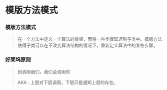 模版方法模式
===

### 模版方法模式
> 在一个方法中定义一个算法的骨架，而将一些步骤延迟到子类中。模版方法使得子类可以在不改变算法结构的情况下，重新定义算法中的某些步骤。
> 
>
### 好莱坞原则
> 别调用我们，我们会调用你
>
>  AKA : 上层对下层调用，下层只是通知上层的存在。
>



